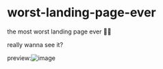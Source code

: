# worst-landing-page-ever
the most worst landing page ever 😶‍🌫️



really wanna see it?

preview:![image](https://github.com/OMORI-HZ/worst-landing-page-ever/assets/173613387/b210d42d-08b7-4867-ae3b-6466847da57c)
